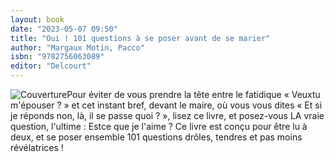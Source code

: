 ```yaml
---
layout: book
date: "2023-05-07 09:50"
title: "Oui ! 101 questions à se poser avant de se marier"
author: "Margaux Motin, Pacco"
isbn: "9782756063089"
editor: "Delcourt"
---
```

![Couverture](/img/9782756063089.jpg)Pour éviter de vous prendre la tête entre le fatidique « Veuxtu m'épouser ? » et cet instant bref, devant le maire, où vous vous dites « Et si je réponds non, là, il se passe quoi ? », lisez ce livre, et posez-vous LA vraie question, l'ultime : Estce que je l'aime ? Ce livre est conçu pour être lu à deux, et se poser ensemble 101 questions drôles, tendres et pas moins révélatrices !
